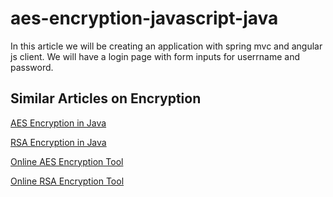 # aes-encryption-javascript-java
In this article we will be creating an application with spring mvc and angular js client. We will have a login page with form inputs for userrname and password.

## Similar Articles on Encryption
[AES Encryption in Java](https://www.devglan.com/corejava/java-aes-encypt-decrypt)

[RSA Encryption in Java](https://www.devglan.com/java8/rsa-encryption-decryption-java)

[Online AES Encryption Tool](https://www.devglan.com/online-tools/aes-encryption-decryption)

[Online RSA Encryption Tool](https://www.devglan.com/online-tools/rsa-encryption-decryption)
